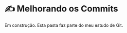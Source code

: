 # ✍️ Melhorando os Commits

Em construção. Esta pasta faz parte do meu estudo de Git.

<!-- Você pode substituir esse conteúdo pelo texto completo da etapa assim que praticar -->

